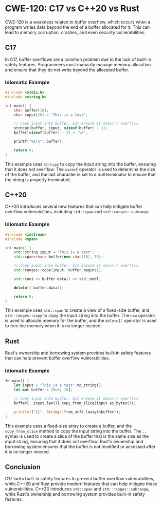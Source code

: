 # CWE-120: C17 vs C++20 vs Rust

CWE-120 is a weakness related to buffer overflow, which occurs when a program writes data beyond 
the end of a buffer allocated for it. This can lead to memory corruption, crashes, and even 
security vulnerabilities.

## C17

In C17, buffer overflows are a common problem due to the lack of built-in safety features. 
Programmers must manually manage memory allocation and ensure that they do not write beyond the 
allocated buffer.

### Idiomatic Example

```c
#include <stdio.h>
#include <string.h>

int main() {
    char buffer[10];
    char input[20] = "This is a test";

    // Copy input into buffer, but ensure it doesn't overflow
    strncpy(buffer, input, sizeof(buffer) - 1);
    buffer[sizeof(buffer) - 1] = '\0';

    printf("%s\n", buffer);

    return 0;
}
```

This example uses `strncpy` to copy the input string into the buffer, ensuring that it does not 
overflow. The `sizeof` operator is used to determine the size of the buffer, and the last character 
is set to a null terminator to ensure that the string is properly terminated.

## C++20

C++20 introduces several new features that can help mitigate buffer overflow vulnerabilities, 
including `std::span` and `std::ranges::subrange`.

### Idiomatic Example

```cpp
#include <iostream>
#include <span>

int main() {
    std::string input = "This is a test";
    std::span<char> buffer{new char[10], 10};

    // Copy input into buffer, but ensure it doesn't overflow
    std::ranges::copy(input, buffer.begin());

    std::cout << buffer.data() << std::endl;

    delete[] buffer.data();

    return 0;
}
```

This example uses `std::span` to create a view of a fixed-size buffer, and `std::ranges::copy` to 
copy the input string into the buffer. The `new` operator is used to allocate memory for the 
buffer, and the `delete[]` operator is used to free the memory when it is no longer needed.

## Rust

Rust's ownership and borrowing system provides built-in safety features that can help prevent 
buffer overflow vulnerabilities.

### Idiomatic Example

```rust
fn main() {
    let input = "This is a test".to_string();
    let mut buffer = [0u8; 10];

    // Copy input into buffer, but ensure it doesn't overflow
    buffer[..input.len()].copy_from_slice(input.as_bytes());

    println!("{}", String::from_utf8_lossy(&buffer));
}
```

This example uses a fixed-size array to create a buffer, and the `copy_from_slice` method to copy 
the input string into the buffer. The `..` syntax is used to create a slice of the buffer that is 
the same size as the input string, ensuring that it does not overflow. Rust's ownership and 
borrowing system ensures that the buffer is not modified or accessed after it is no longer needed.

## Conclusion

C17 lacks built-in safety features to prevent buffer overflow vulnerabilities, while C++20 and Rust 
provide modern features that can help mitigate these vulnerabilities. C++20 introduces `std::span` 
and `std::ranges::subrange`, while Rust's ownership and borrowing system provides built-in safety 
features.
